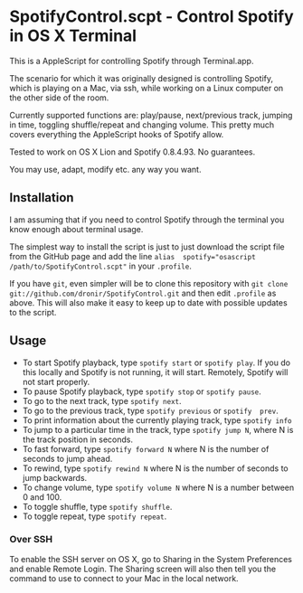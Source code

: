 # SpotifyControl.scpt - Control Spotify in OS X Terminal

This is a AppleScript for controlling Spotify through
Terminal.app.

The scenario for which it was originally designed is controlling Spotify,
which is playing on a Mac,  via ssh, while working on a Linux computer 
on the other side  of the room.

Currently supported functions are: play/pause, next/previous 
track, jumping in time, toggling shuffle/repeat and changing volume.
This pretty much covers everything the AppleScript hooks of Spotify
allow.

Tested to work on OS X Lion and Spotify 0.8.4.93. No guarantees.

You may use, adapt, modify etc. any way you want.


## Installation

I am assuming that if you need to control Spotify through the terminal 
you know enough about terminal usage.

The simplest way to install the script is just to just download the 
script file from the GitHub page and add the line `alias 
spotify="osascript /path/to/SpotifyControl.scpt"` in your `.profile`.

If you have `git`, even simpler will be to clone this repository with 
`git clone git://github.com/dronir/SpotifyControl.git` and then edit 
`.profile` as above. This will also make it easy to keep up to date 
with possible updates to the script.


## Usage

* To start Spotify playback, type `spotify start` or `spotify play`. 
If you do this locally and Spotify is not running, it will start. 
Remotely, Spotify will not start properly.
* To pause Spotify playback, type `spotify stop` or `spotify pause`.
* To go to the next track, type `spotify next`.
* To go to the previous track, type `spotify previous` or `spotify 
prev`.
* To print information about the currently playing track, 
type `spotify info`
* To jump to a particular time in the track, type `spotify jump N`,
where N is the track position in seconds.
* To fast forward, type `spotify forward N` where N is the number of
seconds to jump ahead.
* To rewind, type `spotify rewind N` where N is the number of
seconds to jump backwards.
* To change volume, type `spotify volume N` where N is a number between
0 and 100.
* To toggle shuffle, type `spotify shuffle`.
* To toggle repeat, type `spotify repeat`.

### Over SSH

To enable the SSH server on OS X, go to Sharing in the System Preferences
and enable Remote Login. The Sharing screen will also then tell you the
command to use to connect to your Mac in the local network.